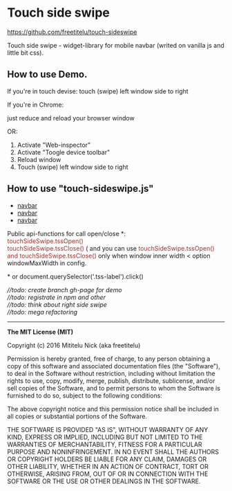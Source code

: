 <h1>Touch side swipe</h1>
<a href="https://github.com/freetitelu/touch-sideswipe">https://github.com/freetitelu/touch-sideswipe</a>
<p>Touch side swipe - widget-library for mobile navbar (writed on vanilla js and little bit css).</p>
<h2>How to use Demo.</h2>
<p>If you're in touch devise: touch (swipe) left window side to right</p>
<p>If you're in Chrome:</p>
<p>just reduce and reload your browser window</p>
<p>OR:</p>
<ol>
    <li>Activate "Web-inspector"</li>
    <li>Activate "Toogle device toolbar"</li>
    <li>Reload window</li>
    <li>Touch (swipe) left window side to right</li>
</ol>

<h2>How to use "touch-sideswipe.js"</h2>

<div id="touchSideSwipe" class="touch-side-swipe">
    <ul>
        <li><a href="#">navbar</a></li>
        <li><a href="#">navbar</a></li>
        <li><a href="#">navbar</a></li>
    </ul>
</div>
<script src="../src/touch-sideswipe.js"></script>
<script type="text/javascript">
    var config = {
        elementID: 'touchSideSwipe',
        elementWidth: 400, //px
        elementMaxWidth: 0.8, // *100%
        sideHookWidth: 44, //px
        moveSpeed: 0.2, //sec
        opacityBackground: 0.8,
        shiftForStart: 50, // px
        windowMaxWidth: 1024, // px
    }
    var touchSideSwipe = new TouchSideSwipe(config);
</script>
<script>
    // demo open/close on load document (or click on label)
    setTimeout(function() {touchSideSwipe.tssOpen()}, 2000);
    setTimeout(function() {touchSideSwipe.tssClose()}, 3500);
</script>

<p>Public api-functions for call open/close *:<br><span style="color:#a0302c">touchSideSwipe.tssOpen()<br>touchSideSwipe.tssClose()</span> ( and you can use <span style="color:#a0302c">touchSideSwipe.tssOpen() and touchSideSwipe.tssClose() </span> only when window inner width < option windowMaxWidth in config.</p>
<p> * or document.querySelector('.tss-label').click()</p>
<i>//todo: create branch gh-page for demo
</i>
<br>
<i>//todo: registrate in npm and other</i>
<br>
<i>//todo: think about right side swipe</i>
<br>
<i>//todo: mega refactoring</i>
<hr>

<b>The MIT License (MIT)</b>

<p>Copyright (c) 2016 Mititelu Nick (aka freetitelu)</p>

<p>Permission is hereby granted, free of charge, to any person obtaining a copy
of this software and associated documentation files (the "Software"), to deal
in the Software without restriction, including without limitation the rights
to use, copy, modify, merge, publish, distribute, sublicense, and/or sell
copies of the Software, and to permit persons to whom the Software is
furnished to do so, subject to the following conditions:</p>

<p>The above copyright notice and this permission notice shall be included in
all copies or substantial portions of the Software.</p>

<p>THE SOFTWARE IS PROVIDED "AS IS", WITHOUT WARRANTY OF ANY KIND, EXPRESS OR
IMPLIED, INCLUDING BUT NOT LIMITED TO THE WARRANTIES OF MERCHANTABILITY,
FITNESS FOR A PARTICULAR PURPOSE AND NONINFRINGEMENT.  IN NO EVENT SHALL THE
AUTHORS OR COPYRIGHT HOLDERS BE LIABLE FOR ANY CLAIM, DAMAGES OR OTHER
LIABILITY, WHETHER IN AN ACTION OF CONTRACT, TORT OR OTHERWISE, ARISING FROM,
OUT OF OR IN CONNECTION WITH THE SOFTWARE OR THE USE OR OTHER DEALINGS IN
THE SOFTWARE.</p>

